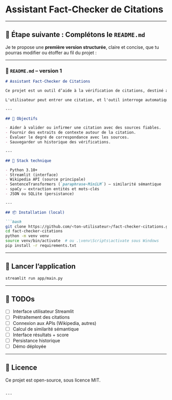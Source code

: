 # Assistant Fact-Checker de Citations


---

## 📝 Étape suivante : Complétons le `README.md`

Je te propose une **première version structurée**, claire et concise, que tu pourras modifier ou étoffer au fil du projet :

---

### 📄 `README.md` – version 1

```markdown
# Assistant Fact-Checker de Citations

Ce projet est un outil d’aide à la vérification de citations, destiné aux journalistes, blogueurs ou rédacteurs souhaitant s’assurer de la véracité d’une citation avant publication.

L'utilisateur peut entrer une citation, et l'outil interroge automatiquement des sources fiables comme Wikipedia pour retrouver des correspondances, analyser le contexte, et retourner un score de similarité sémantique.

---

## 🎯 Objectifs

- Aider à valider ou infirmer une citation avec des sources fiables.
- Fournir des extraits de contexte autour de la citation.
- Évaluer le degré de correspondance avec les sources.
- Sauvegarder un historique des vérifications.

---

## 🧰 Stack technique

- Python 3.10+
- Streamlit (interface)
- Wikipedia API (source principale)
- SentenceTransformers (`paraphrase-MiniLM`) – similarité sémantique
- spaCy – extraction entités et mots-clés
- JSON ou SQLite (persistance)

---

## 📦 Installation (local)

```bash
git clone https://github.com/<ton-utilisateur>/fact-checker-citations.git
cd fact-checker-citations
python -m venv venv
source venv/bin/activate  # ou .\venv\Scripts\activate sous Windows
pip install -r requirements.txt
```

---

## 🚀 Lancer l’application

```bash
streamlit run app/main.py
```

---

## 📌 TODOs

- [ ] Interface utilisateur Streamlit
- [ ] Prétraitement des citations
- [ ] Connexion aux APIs (Wikipedia, autres)
- [ ] Calcul de similarité sémantique
- [ ] Interface résultats + score
- [ ] Persistance historique
- [ ] Démo déployée

---

## 📃 Licence

Ce projet est open-source, sous licence MIT.
```

---
